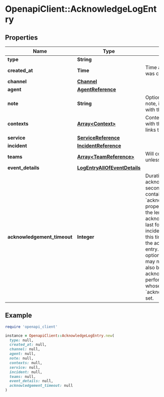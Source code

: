 # OpenapiClient::AcknowledgeLogEntry

## Properties

| Name | Type | Description | Notes |
| ---- | ---- | ----------- | ----- |
| **type** | **String** |  | [optional] |
| **created_at** | **Time** | Time at which the log entry was created. | [optional][readonly] |
| **channel** | [**Channel**](Channel.md) |  | [optional] |
| **agent** | [**AgentReference**](AgentReference.md) |  | [optional] |
| **note** | **String** | Optional field containing a note, if one was included with the log entry. | [optional][readonly] |
| **contexts** | [**Array&lt;Context&gt;**](Context.md) | Contexts to be included with the trigger such as links to graphs or images. | [optional][readonly] |
| **service** | [**ServiceReference**](ServiceReference.md) |  | [optional] |
| **incident** | [**IncidentReference**](IncidentReference.md) |  | [optional] |
| **teams** | [**Array&lt;TeamReference&gt;**](TeamReference.md) | Will consist of references unless included | [optional][readonly] |
| **event_details** | [**LogEntryAllOfEventDetails**](LogEntryAllOfEventDetails.md) |  | [optional] |
| **acknowledgement_timeout** | **Integer** | Duration for which the acknowledgement lasts, in seconds. Services can contain an &#x60;acknowledgement_timeout&#x60; property, which specifies the length of time acknowledgements should last for. Each time an incident is acknowledged, this timeout is copied into the acknowledgement log entry. This property is optional, as older log entries may not contain it. It may also be &#x60;null&#x60;, as acknowledgements can be performed on incidents whose services have no &#x60;acknowledgement_timeout&#x60; set. | [optional] |

## Example

```ruby
require 'openapi_client'

instance = OpenapiClient::AcknowledgeLogEntry.new(
  type: null,
  created_at: null,
  channel: null,
  agent: null,
  note: null,
  contexts: null,
  service: null,
  incident: null,
  teams: null,
  event_details: null,
  acknowledgement_timeout: null
)
```

